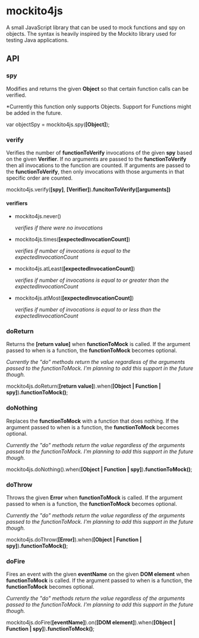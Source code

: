 # mockito4js
A small JavaScript library that can be used to mock functions and spy on objects. The syntax is heavily inspired by the Mockito library used for testing Java applications.

## API

### spy

Modifies and returns the given **Object** so that certain function calls can be verified.

*Currently this function only supports Objects. Support for Functions might be added in the future.

var objectSpy = mockito4js.spy(**[Object]**);

### verify

Verifies the number of **functionToVerify** invocations of the given **spy** based on the given **Verifier**. If no arguments are passed to the **functionToVerify** then all invocations to the function are counted.
If arguments are passed to the **functionToVerify**, then only invocations with those arguments in that specific order are counted.

mockito4js.verify(**[spy]**, **[Verifier]**)**.funcitonToVerify([arguments])**

#### verifiers
* mockito4js.never() 
   
   *verifies if there were no invocations*
* mockito4js.times(**[expectedInvocationCount]**) 
   
   *verifies if number of invocations is equal to the expectedInvocationCount*
* mockito4js.atLeast(**[expectedInvocationCount]**) 
   
   *verifies if number of invocations is equal to or greater than the expectedInvocationCount*
* mockito4js.atMost(**[expectedInvocationCount]**) 
   
   *verifies if number of invocations is equal to or less than the expectedInvocationCount*


### doReturn

Returns the **[return value]** when **functionToMock** is called. If the argument passed to when is a function, the **functionToMock** becomes optional.

*Currently the "do" methods return the value regardless of the arguments passed to the functionToMock. I'm planning to add this support in the future though.*

mockito4js.doReturn(**[return value]**).when(**[Object | Function | spy]**)**.functionToMock()**;

### doNothing

Replaces the **functionToMock** with a function that does nothing. If the argument passed to when is a function, the **functionToMock** becomes optional.

*Currently the "do" methods return the value regardless of the arguments passed to the functionToMock. I'm planning to add this support in the future though.*

mockito4js.doNothing().when(**[Object | Function | spy]**)**.functionToMock()**;

### doThrow

Throws the given **Error** when **functionToMock** is called. If the argument passed to when is a function, the **functionToMock** becomes optional.

*Currently the "do" methods return the value regardless of the arguments passed to the functionToMock. I'm planning to add this support in the future though.*

mockito4js.doThrow(**[Error]**).when(**[Object | Function | spy]**)**.functionToMock()**;

### doFire

Fires an event with the given **eventName** on the given **DOM element** when **functionToMock** is called. If the argument passed to when is a function, the **functionToMock** becomes optional.

*Currently the "do" methods return the value regardless of the arguments passed to the functionToMock. I'm planning to add this support in the future though.*

mockito4js.doFire(**[eventName]**).on(**[DOM element]**).when(**[Object | Function | spy]**)**.functionToMock()**;

